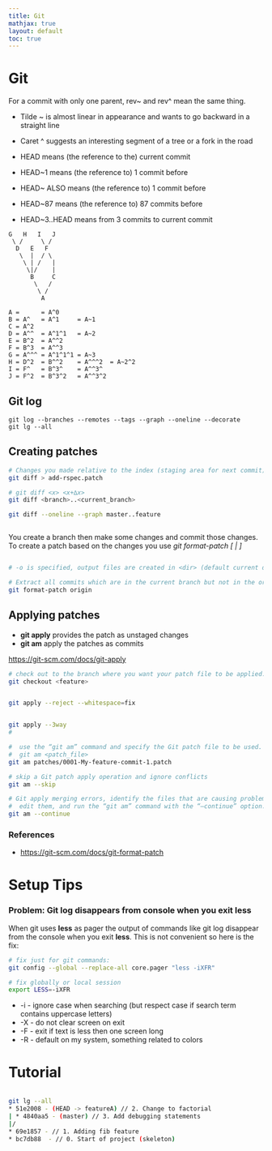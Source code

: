 ```yaml
---
title: Git
mathjax: true
layout: default
toc: true
---
```




# Git

For a commit with only one parent, rev~ and rev^ mean the same thing. 


* Tilde ~ is almost linear in appearance and wants to go backward in a straight line
* Caret ^ suggests an interesting segment of a tree or a fork in the road

* HEAD means (the reference to the) current commit
* HEAD~1 means (the reference to) 1 commit before
* HEAD~ ALSO means (the reference to) 1 commit before
* HEAD~87 means (the reference to) 87 commits before
* HEAD~3..HEAD means from 3 commits to current commit


```
G   H   I   J
 \ /     \ /
  D   E   F
   \  |  / \
    \ | /   |
     \|/    |
      B     C
       \   /
        \ /
         A

A =      = A^0
B = A^   = A^1     = A~1
C = A^2
D = A^^  = A^1^1   = A~2
E = B^2  = A^^2
F = B^3  = A^^3
G = A^^^ = A^1^1^1 = A~3
H = D^2  = B^^2    = A^^^2  = A~2^2
I = F^   = B^3^    = A^^3^
J = F^2  = B^3^2   = A^^3^2
```

## Git log


```
git log --branches --remotes --tags --graph --oneline --decorate
git lg --all
```


## Creating patches

```bash
# Changes you made relative to the index (staging area for next commit)
git diff > add-rspec.patch

# git diff <x> <x+∆x>
git diff <branch>..<current_branch>

git diff --oneline --graph master..feature



```


You create a branch then make some changes and commit those changes. To create
a patch based on the changes you use *git format-patch [ <since> | <revision range>]*
```bash

# -o is specified, output files are created in <dir> (default current dir)

# Extract all commits which are in the current branch but not in the origin branch:
git format-patch origin

```



## Applying patches

* **git apply** provides the patch as unstaged changes
* **git am** apply the patches as commits


https://git-scm.com/docs/git-apply

```bash
# check out to the branch where you want your patch file to be applied.
git checkout <feature>


git apply --reject --whitespace=fix


git apply --3way
# 

#  use the “git am” command and specify the Git patch file to be used.
#  git am <patch_file>
git am patches/0001-My-feature-commit-1.patch

# skip a Git patch apply operation and ignore conflicts
git am --skip

# Git apply merging errors, identify the files that are causing problems, 
#  edit them, and run the “git am” command with the “–continue” option.
git am --continue
```

### References

* https://git-scm.com/docs/git-format-patch


# Setup Tips

### Problem: Git log disappears from console when you exit less

When git uses **less** as pager the output of commands like git log disappear from the console when you exit **less**. This is not convenient so here is the fix:

``` bash
# fix just for git commands:
git config --global --replace-all core.pager "less -iXFR"

# fix globally or local session
export LESS=-iXFR
```

* -i - ignore case when searching (but respect case if search term contains uppercase letters)
* -X - do not clear screen on exit
* -F - exit if text is less then one screen long
* -R - default on my system, something related to colors




# Tutorial





```bash

git lg --all
* 51e2008 - (HEAD -> featureA) // 2. Change to factorial 
| * 4840aa5 - (master) // 3. Add debugging statements 
|/  
* 69e1857 - // 1. Adding fib feature 
* bc7db88  - // 0. Start of project (skeleton)

```